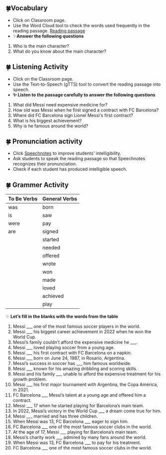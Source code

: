 ## 🍀Vocabulary
+ Click on Classroom page.
+ Use the Word Cloud tool to check the words used frequently in the reading passage. [Reading passage](https://github.com/Alexwcjung/Fall2024/blob/main/reading%20passage.md)
+ ✨**Answer the following questions**
1. Who is the main character?
2. What do you know about the main character?

## 🍀 Listening Activity 
+ Click on the Classroom page.
+ Use the Text-to-Speech (gTTS) tool to convert the reading passage into speech.
+ **✨ Listen to the passage carefully to answer the following questions**
1. What did Messi need expensive medicine for?
2. How old was Messi when he first signed a contract with FC Barcelona?
3. Where did FC Barcelona sign Lionel Messi's first contract?
4. What is his biggest achievement?
5. Why is he famous around the world?

## 🍀 Pronunciation activity
+ Click [Speechnotes](https://speechnotes.co/) to improve students' intelligibility.
+ Ask students to speak the reading passage so that Speechnotes recognizes their pronunciation.
+ Check if each student has produced intelligible speech.

## 🍀 Grammer Activity

| **To Be Verbs** | **General Verbs** |
|-----------------|-------------------|
| was             | born              |
| is              | saw               |
| were            | pay               |
| are             | signed            |
|                 | started           |
|                 | needed            |
|                 | offered           |
|                 | wrote             |
|                 | won               |
|                 | made              |
|                 | loved             |
|                 | achieved          |
|                 | play              |


✨ **Let’s fill in the blanks with the words from the table**

1. Messi ___ one of the most famous soccer players in the world.
2. Messi ___ his biggest career achievement in 2022 when he won the World Cup.
3. Messi’s family couldn’t afford the expensive medicine he ___.
4. Messi ___ loved playing soccer from a young age.
5. Messi ___ his first contract with FC Barcelona on a napkin.
6. Messi ___ born on June 24, 1987, in Rosario, Argentina.
7. Messi’s success in soccer has ___ him famous worldwide.
8. Messi ___ known for his amazing dribbling and scoring skills.
9. Messi and his family ___ unable to afford the expensive treatment for his growth problem.
10. Messi ___ his first major tournament with Argentina, the Copa América, in 2021.
11. FC Barcelona ___ Messi’s talent at a young age and offered him a contract.
12. Messi ___ 17 when he started playing for Barcelona’s main team.
13. In 2022, Messi’s victory in the World Cup ___ a dream come true for him.
14. Messi ___ married and has three children.
15. When Messi was 13, FC Barcelona ___ eager to sign him.
16. FC Barcelona ___ one of the most famous soccer clubs in the world.
17. At the age of 17, Messi ___ playing for Barcelona’s main team.
18. Messi’s charity work ___ admired by many fans around the world.
19. When Messi was 13, FC Barcelona ___ to pay for his treatment.
20. FC Barcelona ___ one of the most famous soccer clubs in the world.




